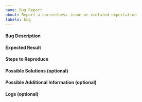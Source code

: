 ```yaml
---
name: Bug Report
about: Report a correctness issue or violated expectation
labels: bug
---
```


#### Bug Description

#### Expected Result

#### Steps to Reproduce

#### Possible Solutions (optional)

#### Possible Additional Information (optional)

#### Logs (optional)

